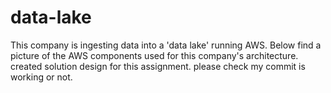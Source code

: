 # data-lake
This company is ingesting data into a 'data lake' running AWS. Below find a picture of the AWS components used for this company's architecture.
created solution design for this assignment.
please check my commit is working or not.
